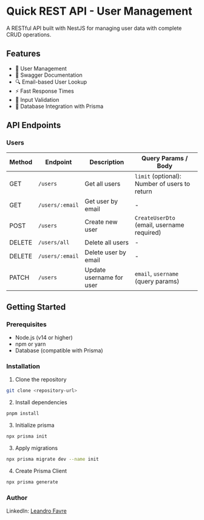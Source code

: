 # Quick REST API - User Management

A RESTful API built with NestJS for managing user data with complete CRUD operations.

## Features

- 👥 User Management
- 📝 Swagger Documentation
- 🔍 Email-based User Lookup
- ⚡ Fast Response Times
- 🎯 Input Validation
- 💾 Database Integration with Prisma

## API Endpoints

### Users

| Method | Endpoint        | Description              | Query Params / Body                           |
| ------ | --------------- | ------------------------ | --------------------------------------------- |
| GET    | `/users`        | Get all users            | `limit` (optional): Number of users to return |
| GET    | `/users/:email` | Get user by email        | -                                             |
| POST   | `/users`        | Create new user          | `CreateUserDto` (email, username required)    |
| DELETE | `/users/all`    | Delete all users         | -                                             |
| DELETE | `/users/:email` | Delete user by email     | -                                             |
| PATCH  | `/users`        | Update username for user | `email`, `username` (query params)            |

## Getting Started

### Prerequisites

- Node.js (v14 or higher)
- npm or yarn
- Database (compatible with Prisma)

### Installation

1. Clone the repository

```bash
git clone <repository-url>
```

2. Install dependencies

```bash
pnpm install
```

3. Initialize prisma

```bash
npx prisma init
```

3. Apply migrations

```bash
npx prisma migrate dev --name init
```

4. Create Prisma Client

```bash
npx prisma generate
```

### Author

LinkedIn: [Leandro Favre](https://www.linkedin.com/in/leandro-f-7a06a8171/)
